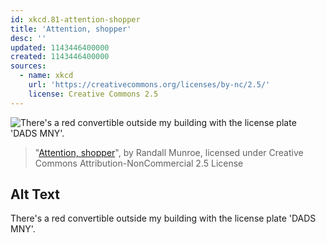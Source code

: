 ```yaml
---
id: xkcd.81-attention-shopper
title: 'Attention, shopper'
desc: ''
updated: 1143446400000
created: 1143446400000
sources:
  - name: xkcd
    url: 'https://creativecommons.org/licenses/by-nc/2.5/'
    license: Creative Commons 2.5
---
```

![There's a red convertible outside my building with the license plate 'DADS MNY'.](https://imgs.xkcd.com/comics/attention_shopper.jpg)
> "[Attention, shopper](https://xkcd.com/81/)", by Randall Munroe, licensed under Creative Commons Attribution-NonCommercial 2.5 License

## Alt Text
There's a red convertible outside my building with the license plate 'DADS MNY'.
